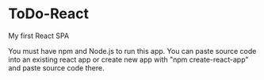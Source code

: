 # ToDo-React
My first React SPA

You must have npm and Node.js to run this app. You can paste source code into an existing react app or create new app with "npm create-react-app" and paste source code there.
